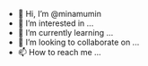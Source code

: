 - 👋 Hi, I’m @minamumin
- 👀 I’m interested in ...
- 🌱 I’m currently learning ...
- 💞️ I’m looking to collaborate on ...
- 📫 How to reach me ...

<!---
minamumin/minamumin is a ✨ special ✨ repository because its `README.md` (this file) appears on your GitHub profile.
You can click the Preview link to take a look at your changes.
--->
